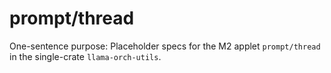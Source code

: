 # prompt/thread

One-sentence purpose: Placeholder specs for the M2 applet `prompt/thread` in the single-crate `llama-orch-utils`.
